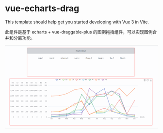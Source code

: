 # vue-echarts-drag

This template should help get you started developing with Vue 3 in Vite.

此组件是基于 echarts + vue-draggable-plus 的图例拖拽组件，可以实现图例合并和分离功能。

![demo](./demo.gif)
